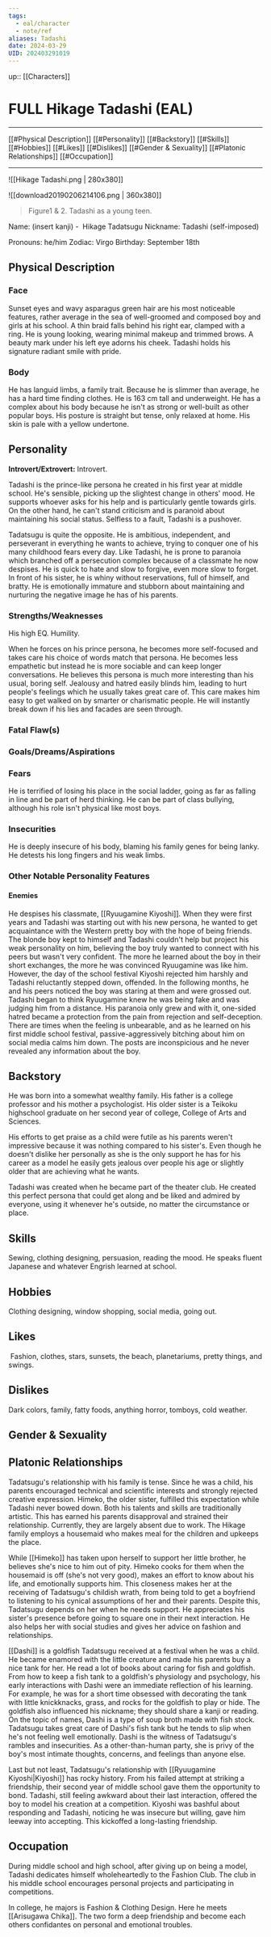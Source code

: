 ```yaml
---
tags:
  - eal/character
  - note/ref
aliases: Tadashi
date: 2024-03-29
UID: 202403291019
---
```


up:: [[Characters]]

# FULL Hikage Tadashi (EAL)

---

[[#Physical Description]]
[[#Personality]]
[[#Backstory]]
[[#Skills]]
[[#Hobbies]]
[[#Likes]]
[[#Dislikes]]
[[#Gender & Sexuality]]
[[#Platonic Relationships]]
[[#Occupation]]

---

![[Hikage Tadashi.png | 280x380]]

![[download20190206214106.png | 360x380]]
> Figure1 & 2. Tadashi as a young teen.

Name: (insert kanji) -  Hikage Tadatsugu
Nickname: Tadashi (self-imposed)

Pronouns: he/him
Zodiac: Virgo
Birthday: September 18th

## Physical Description

### Face
Sunset eyes and wavy asparagus green hair are his most noticeable features, rather average in the sea of well-groomed and composed boy and girls at his school. A thin braid falls behind his right ear, clamped with a ring. He is young looking, wearing minimal makeup and trimmed brows. A beauty mark under his left eye adorns his cheek. Tadashi holds his signature radiant smile with pride.

### Body
He has languid limbs, a family trait. Because he is slimmer than average, he has a hard time finding clothes. He is 163 cm tall and underweight. He has a complex about his body because he isn't as strong or well-built as other popular boys. His posture is straight but tense, only relaxed at home. His skin is pale with a yellow undertone.

## Personality

**Introvert/Extrovert:** Introvert.

Tadashi is the prince-like persona he created in his first year at middle school. He's sensible, picking up the slightest change in others' mood. He supports whoever asks for his help and is particularly gentle towards girls. On the other hand, he can't stand criticism and is paranoid about maintaining his social status. Selfless to a fault,  Tadashi is a pushover.

Tadatsugu is quite the opposite. He is ambitious, independent, and perseverant in everything he wants to achieve, trying to conquer one of his many childhood fears every day. Like Tadashi, he is prone to paranoia which branched off a persecution complex because of a classmate he now despises. He is quick to hate and slow to forgive, even more slow to forget. In front of his sister, he is whiny without reservations, full of himself, and bratty. He is emotionally immature and stubborn about maintaining and nurturing the negative image he has of his parents.

### Strengths/Weaknesses
His high EQ. Humility.

When he forces on his prince persona, he becomes more self-focused and takes care his choice of words match that persona. He becomes less empathetic but instead he is more sociable and can keep longer conversations. He believes this persona is much more interesting than his usual, boring self. Jealousy and hatred easily blinds him, leading to hurt people's feelings which he usually takes great care of. This care makes him easy to get walked on by smarter or charismatic people. He will instantly break down if his lies and facades are seen through.

### Fatal Flaw(s)

### Goals/Dreams/Aspirations

### Fears
He is terrified of losing his place in the social ladder, going as far as falling in line and be part of herd thinking. He can be part of class bullying, although his role isn't physical like most boys.

### Insecurities
He is deeply insecure of his body, blaming his family genes for being lanky. He detests his long fingers and his weak limbs.

### Other Notable Personality Features

#### Enemies
He despises his classmate, [[Ryuugamine Kiyoshi]]. When they were first years and Tadashi was starting out with his new persona, he wanted to get acquaintance with the Western pretty boy with the hope of being friends. The blonde boy kept to himself and Tadashi couldn't help but project his weak personality on him, believing the boy truly wanted to connect with his peers but wasn't very confident. The more he learned about the boy in their short exchanges, the more he was convinced Ryuugamine was like him. However, the day of the school festival Kiyoshi rejected him harshly and Tadashi reluctantly stepped down, offended. In the following months, he and his peers noticed the boy was staring at them and were grossed out. Tadashi began to think Ryuugamine knew he was being fake and was judging him from a distance. His paranoia only grew and with it, one-sided hatred became a protection from the pain from rejection and self-deception. There are times when the feeling is unbearable, and as he learned on his first middle school festival, passive-aggressively bitching about him on social media calms him down. The posts are inconspicious and he never revealed any information about the boy.
  
## Backstory
He was born into a somewhat wealthy family. His father is a college professor and his mother a psychologist. His older sister is a Teikoku highschool graduate on her second year of college, College of Arts and Sciences.

His efforts to get praise as a child were futile as his parents weren't impressive because it was nothing compared to his sister's. Even though he doesn't dislike her personally as she is the only support he has for his career as a model he easily gets jealous over people his age or slightly older that are achieving what he wants.

Tadashi was created when he became part of the theater club. He created this perfect persona that could get along and be liked and admired by everyone, using it whenever he's outside, no matter the circumstance or place.

## Skills
Sewing, clothing designing, persuasion, reading the mood. He speaks fluent Japanese and whatever Engrish learned at school.

## Hobbies
Clothing designing, window shopping, social media, going out.

## Likes
 Fashion, clothes, stars, sunsets, the beach, planetariums, pretty things, and swings.

## Dislikes
Dark colors, family, fatty foods, anything horror, tomboys, cold weather.

## Gender & Sexuality

## Platonic Relationships
Tadatsugu's relationship with his family is tense. Since he was a child, his parents encouraged technical and scientific interests and strongly rejected creative expression. Himeko, the older sister, fulfilled this expectation while Tadashi never bowed down. Both his talents and skills are traditionally artistic. This has earned his parents disapproval and strained their relationship. Currently, they are largely absent due to work. The Hikage family employs a housemaid who makes meal for the children and upkeeps the place.

While [[Himeko]] has taken upon herself to support her little brother, he believes she's nice to him out of pity. Himeko cooks for them when the housemaid is off (she's not very good), makes an effort to know about his life, and emotionally supports him. This closeness makes her at the receiving of Tadatsugu's childish wrath, from being told to get a boyfriend to listening to his cynical assumptions of her and their parents.
Despite this, Tadatsugu depends on her when he needs support. He appreciates his sister's presence before going to square one in their next interaction. He also helps her with social studies and gives her advice on fashion and relationships. 

[[Dashi]] is a goldfish Tadatsugu received at a festival when he was a child. He became enamored with the little creature and made his parents buy a nice tank for her. He read a lot of books about caring for fish and goldfish. From how to keep a fish tank to a goldfish's physiology and psychology, his early interactions with Dashi were an immediate reflection of his learning. For example, he was for a short time obsessed with decorating the tank with little knickknacks, grass, and rocks for the goldfish to play or hide. The goldfish also influenced his nickname; they should share a kanji or reading. On the topic of names, Dashi is a type of soup broth made with fish stock. Tadatsugu takes great care of Dashi's fish tank but he tends to slip when he's not feeling well emotionally. Dashi is the witness of Tadatsugu's rambles and insecurities. As a other-than-human party, she is privy of the boy's most intimate thoughts, concerns, and feelings than anyone else.

Last but not least, Tadatsugu's relationship with [[Ryuugamine Kiyoshi|Kiyoshi]] has rocky history. From his failed attempt at striking a friendship, their second year of middle school gave them the opportunity to bond. Tadashi, still feeling awkward about their last interaction, offered the boy to model his creation at a competition. Kiyoshi was bashful about responding and Tadashi, noticing he was insecure but willing, gave him leeway into accepting. This kickoffed a long-lasting friendship.

## Occupation
During middle school and high school, after giving up on being a model, Tadashi dedicates himself wholeheartedly to the Fashion Club. The club in his middle school encourages personal projects and participating in competitions.

In college, he majors is Fashion & Clothing Design. Here he meets [[Arisugawa Chika]]. The two form a deep friendship and become each others confidantes on personal and emotional troubles.